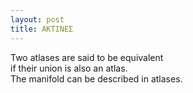 ```yaml
---
layout: post
title: AΚΤIΝΕΣ
---
```


Two atlases are said to be equivalent  
if their union is also an atlas.  
The manifold can be described in atlases.  
